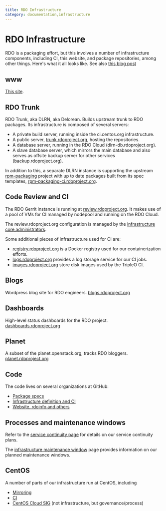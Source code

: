 ```yaml
---
title: RDO Infrastructure
category: documentation,infrastructure
---
```


# RDO Infrastructure

RDO is a packaging effort, but this involves a number of infrastructure
components, including CI, this website, and package repositories, among
other things. Here's what it all looks like. See also [this blog
post](https://www.rdoproject.org/blog/2016/07/improving-the-rdo-trunk-infrastructure/)

## www

[This site](http://rdoproject.org/).

## RDO Trunk

RDO Trunk, aka DLRN, aka Delorean. Builds upstream trunk to RDO packages. Its infrastructure
is composed of several servers:

* A private build server, running inside the ci.centos.org infrastructure.
* A public server, [trunk.rdoproject.org](http://trunk.rdoproject.org), hosting the repositories.
* A database server, running in the RDO Cloud (dlrn-db.rdoproject.org).
* A slave database server, which mirrors the main database and also serves as offsite backup server
  for other services (backup.rdoproject.org).

In addition to this, a separate DLRN instance is supporting the upstream
[rpm-packaging](https://github.com/openstack/rpm-packaging) project with up to date packages built
from its spec templates, [rpm-packaging-ci.rdoproject.org](https://rpm-packaging-ci.rdoproject.org/repos/status_report.html).

## Code Review and CI

The RDO Gerrit instance is running at [review.rdoproject.org](https://review.rdoproject.org/). It makes use
of a pool of VMs for CI managed by nodepool and running on the RDO Cloud.

The review.rdoproject.org configuration is managed by the [infrastructure core administrators](/infra/review-rdo-infra-core).

Some additional pieces of infrastructure used for CI are:

* [registry.rdoproject.org](https://console.registry.rdoproject.org/) is a Docker registry used for our
  containerization efforts.
* [logs.rdoproject.org](https://logs.rdoproject.org) provides a log storage service for our CI jobs.
* [images.rdoproject.org](https://images.rdoproject.org/master/rdo_trunk/) store disk images used by the TripleO CI.

## Blogs

Wordpress blog site for RDO engineers.
[blogs.rdoproject.org](http://blogs.rdoproject.org/)

## Dashboards

High-level status dashboards for the RDO project.
[dashboards.rdoproject.org](https://dashboards.rdoproject.org/rdo-dev)

## Planet

A subset of the planet.openstack.org, tracks RDO bloggers.
[planet.rdoproject.org](http://planet.rdoproject.org/)

## Code

The code lives on several organizations at GitHub:

* [Package specs](https://github.com/rdo-packages)
* [Infrastructure definition and CI](https://github.com/rdo-infra)
* [Website, rdoinfo and others](https://github.com/redhat-openstack) 

## Processes and maintenance windows

Refer to the [service continuity page](/infra/service-continuity) for details on our service continuity plans.

The [infrastructure maintenance window](/infra/maintenance-windows) page provides information on our planned
maintenance windows.

## CentOS

A number of parts of our infrastructure run at CentOS, including

* [Mirroring](http://buildlogs.centos.org/centos/7/cloud/x86_64/)
* [CI](https://ci.centos.org/view/rdo/view/promotion-pipeline/)
* [CentOS Cloud SIG](https://wiki.centos.org/SpecialInterestGroup/Cloud)
  (not infrastructure, but governance/process)

